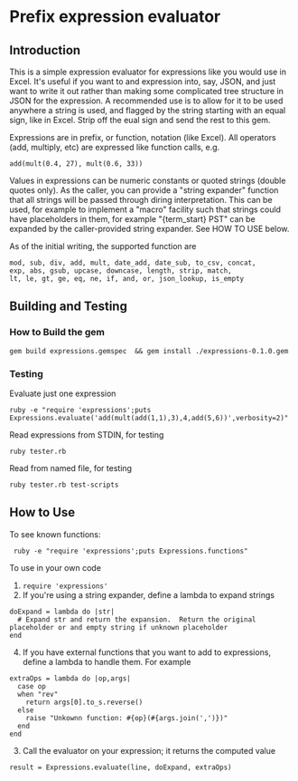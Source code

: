 # Prefix expression evaluator

## Introduction

This is a simple expression evaluator for expressions like you would use in Excel.  It's useful if you want to
and expression into, say, JSON, and just want to write it out rather than making some complicated tree
structure in JSON for the expression.  A recommended use is to allow for it to be used anywhere a string is
used, and flagged by the string starting with an equal sign, like in Excel.  Strip off the eual sign and
send the rest to this gem.

Expressions are in prefix, or function, notation (like Excel).  All operators (add, multiply, etc) are expressed
like function calls, e.g.
```
add(mult(0.4, 27), mult(0.6, 33))
```
Values in expressions can be numeric constants or quoted strings (double quotes only).
As the caller, you can provide a "string expander" function that all strings will
be passed through diring interpretation.  This can be used, for example to implement
a "macro" facility such that strings could have placeholders in them, for example
     "{term_start} PST"
can be expanded by the caller-provided string expander.  See HOW TO USE below.

As of the initial writing, the supported function are
```
mod, sub, div, add, mult, date_add, date_sub, to_csv, concat,
exp, abs, gsub, upcase, downcase, length, strip, match,
lt, le, gt, ge, eq, ne, if, and, or, json_lookup, is_empty
```

## Building and Testing

### How to Build the gem
```
gem build expressions.gemspec  && gem install ./expressions-0.1.0.gem 
```
### Testing

Evaluate just one expression
```
ruby -e "require 'expressions';puts Expressions.evaluate('add(mult(add(1,1),3),4,add(5,6))',verbosity=2)"
```

Read expressions from STDIN, for testing
```
ruby tester.rb
```

Read from named file, for testing
```
ruby tester.rb test-scripts
```

## How to Use

To see known functions:
```
 ruby -e "require 'expressions';puts Expressions.functions"
```

To use in your own code

1. `require 'expressions'`
2. If you're using a string expander, define a lambda to expand strings
```
doExpand = lambda do |str|
  # Expand str and return the expansion.  Return the original placeholder or and empty string if unknown placeholder
end
```
4. If you have external functions that you want to add to expressions, define a lambda to handle them. For example
```
extraOps = lambda do |op,args|
  case op
  when "rev"
    return args[0].to_s.reverse()
  else
    raise "Unkownn function: #{op}(#{args.join(',')})"
  end
end
```
3. Call the evaluator on your expression; it returns the computed value
```
result = Expressions.evaluate(line, doExpand, extraOps)
```

